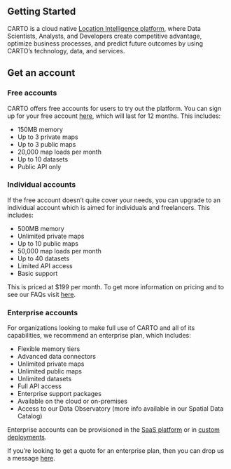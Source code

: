 ## Getting Started

CARTO is a cloud native [Location Intelligence platform](https://carto.com/platform/), where Data Scientists, Analysts, and Developers create competitive advantage, optimize business processes, and predict future outcomes by using CARTO’s technology, data, and services.

## Get an account

### Free accounts

CARTO offers free accounts for users to try out the platform. You can sign up for your free account [here](https://carto.com/signup/), which will last for 12 months. This includes:

* 150MB memory
* Up to 3 private maps
* Up to 3 public maps
* 20,000 map loads per month
* Up to 10 datasets
* Public API only

### Individual accounts

If the free account doesn’t quite cover your needs, you can upgrade to an individual account which is aimed for individuals and freelancers. This includes: 

* 500MB memory
* Unlimited private maps
* Up to 10 public maps
* 50,000 map loads per month
* Up to 40 datasets
* Limited API access
* Basic support
 
This is priced at $199 per month. To get more information on pricing and to see our FAQs visit [here](https://carto.com/pricing/).

### Enterprise accounts

For organizations looking to make full use of CARTO and all of its capabilities, we recommend an enterprise plan, which includes:

* Flexible memory tiers
* Advanced data connectors
* Unlimited private maps
* Unlimited public maps
* Unlimited datasets
* Full API access
* Enterprise support packages
* Available on the cloud or on-premises
* Access to our Data Observatory (more info available in our Spatial Data Catalog)

Enterprise accounts can be provisioned in the [SaaS platform](../../saas/overview) or in [custom deployments](../../custom-deployment/overview).

If you’re looking to get a quote for an enterprise plan, then you can drop us a message [here](https://carto.com/contact/). 

<!-- ### Cloud Marketplaces

#### GCP

#### AWS -->